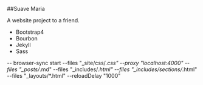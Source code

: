 ##Suave Maria

A website project to a friend.

* Bootstrap4
* Bourbon
* Jekyll
* Sass


--
browser-sync start --files "_site/css/*.css" --proxy "localhost:4000" --files "_posts/*.md" --files "_includes/*.html" --files "_includes/sections/*.html" --files "_layouts/*.html" --reloadDelay "1000"